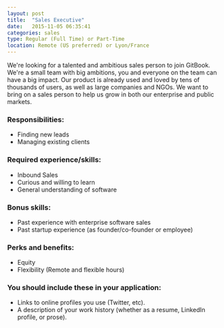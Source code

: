 ```yaml
---
layout: post
title:  "Sales Executive"
date:   2015-11-05 06:35:41
categories: sales
type: Regular (Full Time) or Part-Time
location: Remote (US preferred) or Lyon/France
---
```


We're looking for a talented and ambitious sales person to join GitBook. We're a small team with big ambitions, you and everyone on the team can have a big impact. Our product is already used and loved by tens of thousands of users, as well as large companies and NGOs. We want to bring on a sales person to help us grow in both our enterprise and public markets.

### Responsibilities:
* Finding new leads
* Managing existing clients

### Required experience/skills:
* Inbound Sales
* Curious and willing to learn
* General understanding of software

### Bonus skills:
* Past experience with enterprise software sales
* Past startup experience (as founder/co-founder or employee)

### Perks and benefits:
* Equity
* Flexibility (Remote and flexible hours)

### You should include these in your application:

* Links to online profiles you use (Twitter, etc).
* A description of your work history (whether as a resume, LinkedIn profile, or prose).

